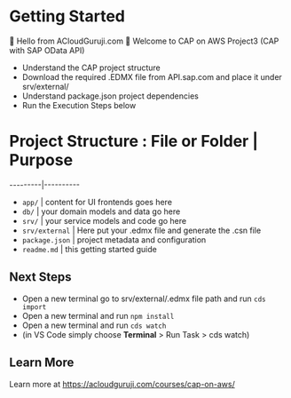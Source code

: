 # Getting Started
👋 Hello from ACloudGuruji.com 🙋
Welcome to CAP on AWS Project3 (CAP with SAP OData API)
- Understand the CAP project structure
- Download the required .EDMX file from API.sap.com and place it under srv/external/
- Understand package.json project dependencies
- Run the Execution Steps below

# Project Structure : File or Folder | Purpose
---------|----------
- `app/` | content for UI frontends goes here
- `db/` | your domain models and data go here
- `srv/` | your service models and code go here
- `srv/external` | Here put your .edmx file and generate the .csn file
- `package.json` | project metadata and configuration
- `readme.md` | this getting started guide

## Next Steps

- Open a new terminal go to srv/external/.edmx file path and run `cds import` 
- Open a new terminal and run `npm install` 
- Open a new terminal and run `cds watch` 
- (in VS Code simply choose **Terminal** > Run Task > cds watch)

## Learn More

Learn more at https://acloudguruji.com/courses/cap-on-aws/
